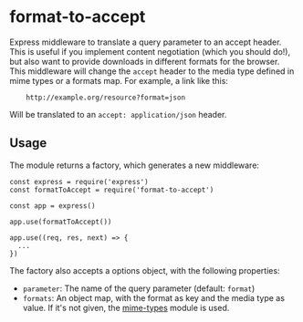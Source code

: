 # format-to-accept

Express middleware to translate a query parameter to an accept header.
This is useful if you implement content negotiation (which you should do!), but also want to provide downloads in
different formats for the browser.
This middleware will change the `accept` header to the media type defined in mime types or a formats map.
For example, a link like this:

```
    http://example.org/resource?format=json
```

Will be translated to an `accept: application/json` header. 

## Usage

The module returns a factory, which generates a new middleware:

```
const express = require('express')
const formatToAccept = require('format-to-accept')

const app = express()

app.use(formatToAccept())

app.use((req, res, next) => {
  ...
})
```

The factory also accepts a options object, with the following properties:
 
- `parameter`: The name of the query parameter (default: `format`)
- `formats`: An object map, with the format as key and the media type as value.
  If it's not given, the [mime-types](https://www.npmjs.com/package/mime-types) module is used.
